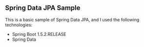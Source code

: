 Spring Data JPA Sample
---

This is a basic sample of Spring Data JPA, and I used the following technologies:
* Spring Boot 1.5.2.RELEASE
* Spring Data

